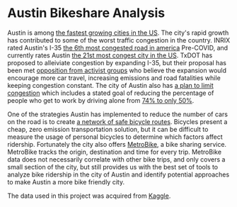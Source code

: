 # Austin Bikeshare Analysis

  Austin is among [the fastest growing cities in the US](https://worldpopulationreview.com/us-city-rankings/fastest-growing-cities-in-the-us). The city's rapid growth has contributed to some of the worst traffic congestion in the country. INRIX rated Austin's I-35 [the 6th most congested road in america](https://inrix.com/press-releases/2019-traffic-scorecard-us/) Pre-COVID, and currently rates Austin [the 21st most congest city in the US](https://inrix.com/scorecard-city/?city=Austin%20TX&index=240). TxDOT has proposed to alleiviate congestion by expanding I-35, but their proposal has been met [opposition from activist groups](https://rethink35.com/txdots-expansion-plan) who believe the expansion would encourage more car travel, increasing emissions and road fatalities while keeping congestion constant. The city of Austin also has [a plan to limit congestion](https://www.austintexas.gov/department/austin-strategic-mobility-plan) which includes a stated goal of reducing the percentage of people who get to work by driving alone from [74% to only 50%](https://www.austintexas.gov/sites/default/files/files/Transportation/ASMP/ASMP_Chapters/AdoptedASMP_Executive_Summary_and_Introduction.pdf).  

  One of the strategies Austin has implemented to reduce the number of cars on the road is to create [a network of safe bicycle routes](https://austin.maps.arcgis.com/apps/MapJournal/index.html?appid=dba125033d42453491b36ea5fb935eea). Bicycles present a cheap, zero emission transportation solution, but it can be difficult to measure the usage of personal bicycles to determine which factors affect ridership. Fortunately the city also offers [MetroBike](https://www.capmetro.org/ourservices/metrobike), a bike sharing service. MetroBike tracks the origin, destination and time for every trip. MetroBike data does not necessarily correlate with other bike trips, and only covers a small section of the city, but still provides us with the best set of tools to analyze bike ridership in the city of Austin and identify potential approaches to make Austin a more bike friendly city.
  
  
  The data used in this project was acquired from [Kaggle](https://www.kaggle.com/datasets/jboysen/austin-bike).

